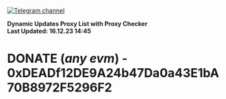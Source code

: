 [![Telegram channel](https://img.shields.io/endpoint?url=https://runkit.io/damiankrawczyk/telegram-badge/branches/master?url=https://t.me/n4z4v0d)](https://t.me/n4z4v0d) 

**Dynamic Updates Proxy List with Proxy Checker**  
**Last Updated: 16.12.23 14:45**

# DONATE (_any evm_) - 0xDEADf12DE9A24b47Da0a43E1bA70B8972F5296F2
